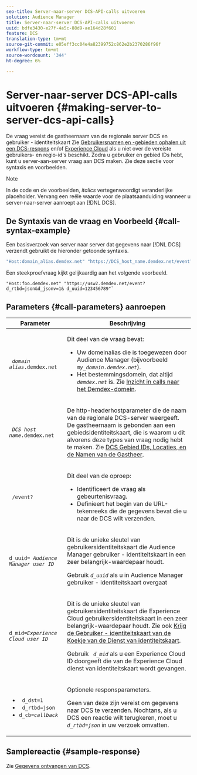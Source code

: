 ```yaml
---
seo-title: Server-naar-server DCS-API-calls uitvoeren
solution: Audience Manager
title: Server-naar-server DCS-API-calls uitvoeren
uuid: bdfe3430-e27f-4a5c-88d9-ae164d28f601
feature: DCS
translation-type: tm+mt
source-git-commit: e05eff3cc04e4a82399752c862e2b2370286f96f
workflow-type: tm+mt
source-wordcount: '344'
ht-degree: 6%

---
```



# Server-naar-server DCS-API-calls uitvoeren {#making-server-to-server-dcs-api-calls}

De vraag vereist de gastheernaam van de regionale server DCS en gebruiker - identiteitskaart Zie [Gebruikersnamen en -gebieden ophalen uit een DCS-respons](/help/using/api/dcs-intro/dcs-s2s/dcs-aam-ids.md) en/of [Experience Cloud](/help/using/api/dcs-intro/dcs-s2s/dcs-mcid-ids.md) als u niet over de vereiste gebruikers- en regio-id&#39;s beschikt. Zodra u gebruiker en gebied IDs hebt, kunt u server-aan-server vraag aan DCS maken. Zie deze sectie voor syntaxis en voorbeelden.

>[!NOTE]
>
>In de code en de voorbeelden, *italics* vertegenwoordigt veranderlijke placeholder. Vervang een reële waarde voor de plaatsaanduiding wanneer u server-naar-server aanroept aan [!DNL DCS].

## De Syntaxis van de vraag en Voorbeeld {#call-syntax-example}

Een basisverzoek van server naar server dat gegevens naar [!DNL DCS] verzendt gebruikt de hieronder getoonde syntaxis.

```js
"Host:domain_alias.demdex.net" "https://DCS_host_name.demdex.net/event?d_rtbd=json&d_jsonv=1&d_uuid=userID
```

Een steekproefvraag kijkt gelijkaardig aan het volgende voorbeeld.

```
"Host:foo.demdex.net" "https://usw2.demdex.net/event?d_rtbd=json&d_jsonv=1& d_uuid=123456789"`
```

## Parameters {#call-parameters} aanroepen

<table id="table_3AF4466009B64F0C9CBE7904A4096E0C"> 
 <thead> 
  <tr> 
   <th colname="col1" class="entry"> Parameter </th> 
   <th colname="col2" class="entry"> Beschrijving </th> 
  </tr> 
 </thead>
 <tbody> 
  <tr> 
   <td colname="col1"> <p><code> <i>domain alias</i>.demdex.net</code> </p> </td> 
   <td colname="col2"> <p>Dit deel van de vraag bevat: </p> <p> 
     <ul id="ul_3EDA9C7BA6794D06BCB07A75A9BD2372"> 
      <li id="li_74624CA78D6F4536A8164AE1FA1DECB9">Uw domeinalias die is toegewezen door <span class="keyword"> Audience Manager</span> (bijvoorbeeld <i><code> my_domain.demdex.net</code></i>). </li> 
      <li id="li_08ABE91CA247403AA480B3FB4BEF83BA">Het bestemmingsdomein, dat altijd <i><code> demdex.net</code></i> is. Zie <a href="../../../reference/demdex-calls.md">Inzicht in calls naar het Demdex-domein</a>. </li> 
     </ul> </p> </td> 
  </tr> 
  <tr> 
   <td colname="col1"> <p><code> <i>DCS host name</i>.demdex.net</code> </p> </td> 
   <td colname="col2"> <p>De http-headerhostparameter die de naam van de regionale <span class="wintitle"> DCS</span>-server weergeeft. De gastheernaam is gebonden aan een gebiedsidentiteitskaart, die is waarom u dit alvorens deze types van vraag nodig hebt te maken. Zie <a href="../../../api/dcs-intro/dcs-api-reference/dcs-regions.md"> DCS Gebied IDs, Locaties, en de Namen van de Gastheer</a>. </p> </td> 
  </tr> 
  <tr> 
   <td colname="col1"> <p><code> /event?</code> </p> </td> 
   <td colname="col2"> <p>Dit deel van de oproep: </p> <p> 
     <ul id="ul_6332444A305A4F12A7CBE471CA508516"> 
      <li id="li_1C5C111B2B0E4621B3FC0C20D6516041">Identificeert de vraag als gebeurtenisvraag. </li> 
      <li id="li_DBCE9B1C70604A629ECD7AC0A9052198">Definieert het begin van de URL-tekenreeks die de gegevens bevat die u naar de DCS wilt verzenden. </li> 
     </ul> </p> </td> 
  </tr> 
  <tr> 
   <td colname="col1"> <p><code>d_uuid= <i>Audience Manager user ID</i></code> </p> </td> 
   <td colname="col2"> <p>Dit is de unieke sleutel van gebruikersidentiteitskaart die <span class="keyword"> Audience Manager</span> gebruiker - identiteitskaart in een zeer belangrijk-waardepaar houdt. </p> <p>Gebruik <code><i>d_uuid</i></code> als u in <span class="keyword"> Audience Manager</span> gebruiker - identiteitskaart overgaat </p> </td>
  </tr> 
  <tr> 
   <td colname="col1"> <p><code>d_mid=<i>Experience Cloud user ID</i></code> </p> </td> 
   <td colname="col2"> <p>Dit is de unieke sleutel van gebruikersidentiteitskaart die <span class="keyword"> Experience Cloud </span> gebruikersidentiteitskaart in een zeer belangrijk-waardepaar houdt. Zie ook <a href="../../../api/dcs-intro/dcs-s2s/dcs-mcid-ids.md#get-user-ids-from-service-cookie"> Krijg de Gebruiker - identiteitskaart van de Koekje van de Dienst van identiteitskaart</a>. </p> <p>Gebruik <i><code> d_mid</code></i> als u een <span class="keyword"> Experience Cloud</span> ID doorgeeft die van de <span class="keyword"> Experience Cloud</span> dienst van identiteitskaart wordt gevangen. </p> </td> 
  </tr> 
  <tr> 
   <td colname="col1"> <p> 
     <ul id="ul_36E2C1A0538D4D2C94DFC1335720A524"> 
      <li id="li_8902EED431CE4F0189A94868FA52DB1F"><code> d_dst=1</code> </li> 
      <li id="li_4B6B29499D444E31808DE0A9AA0442D0"><code> d_rtbd=json</code> </li> 
      <li id="li_3430CD0438604B83BE6437E6EC480816"><code>d_cb=<i>callback</i></code> </li> 
     </ul> </p> </td> 
   <td colname="col2"> <p>Optionele responsparameters. </p> <p> Geen van deze zijn vereist om gegevens naar <span class="wintitle"> DCS</span> te verzenden. Nochtans, als u <span class="wintitle"> DCS</span> een reactie wilt terugkeren, moet u <i><code> d_rtbd=json</code></i> in uw verzoek omvatten. </p> </td> 
  </tr> 
 </tbody> 
</table>

## Samplereactie {#sample-response}

Zie [Gegevens ontvangen van DCS](../../../api/dcs-intro/dcs-event-calls/dcs-url-receive.md).
